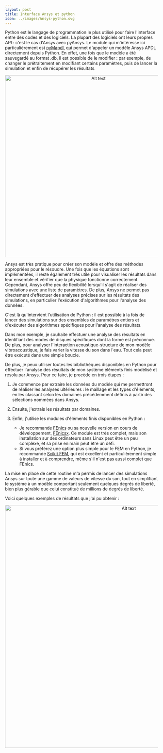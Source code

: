 ```yaml
---
layout: post
title: Interface Ansys et python
icon: ../images/Ansys-python.svg
---
```

Python est le langage de programmation le plus utilisé pour faire l'interface entre des codes et des logiciels. La plupart des logiciels ont leurs propres API : c'est le cas d'Ansys avec pyAnsys. 
Le module qui m'intéresse ici particulièrement est [pyMapdl](https://mapdl.docs.pyansys.com/version/stable/), qui permet d'appeler un modèle Ansys APDL directement depuis Python. En effet, une fois que le modèle a été sauvegardé au format .db, il est possible de le modifier : par exemple, de changer le prétraitement en modifiant certains paramètres, puis de lancer la simulation et enfin de récupérer les résultats.

<p align="center">
  <img src="../../../images/Ansys-python-scheme.png" alt="Alt text" width="600"  />
</p>

 Ansys est très pratique pour créer son modèle et offre des méthodes appropriées pour le résoudre. Une fois que les équations sont implémentées, il reste également très utile pour visualiser les résultats dans leur ensemble et vérifier que la physique fonctionne correctement. Cependant, Ansys offre peu de flexibilité lorsqu'il s'agit de réaliser des simulations avec une liste de paramètres. De plus, Ansys ne permet pas directement d'effectuer des analyses précises sur les résultats des simulations, en particulier l'exécution d'algorithmes pour l'analyse des données.

C'est là qu'intervient l'utilisation de Python : il est possible à la fois de lancer des simulations sur des ensembles de paramètres entiers et d'exécuter des algorithmes spécifiques pour l'analyse des résultats.

Dans mon exemple, je souhaite effectuer une analyse des résultats en identifiant des modes de disques spécifiques dont la forme est préconnue. De plus, pour analyser l'interaction acoustique-structure de mon modèle vibroacoustique, je fais varier la vitesse du son dans l'eau. Tout cela peut être exécuté dans une simple boucle.

De plus, je peux utiliser toutes les bibliothèques disponibles en Python pour effectuer l'analyse des résultats de mon système éléments finis modélisé et résolu par Ansys. Pour ce faire, je procède en trois étapes :
1. Je commence par extraire les données du modèle qui me permettront de réaliser les analyses ultérieures : le maillage et les types d'éléments, en les classant selon les domaines précédemment définis à partir des sélections nommées dans Ansys.

2. Ensuite, j'extrais les résultats par domaines.

3. Enfin, j'utilise les modules d'éléments finis disponibles en Python :
    - Je recommande [FEnics](https://fenicsproject.org) ou sa nouvelle version en cours de développement, [FEnicsx](https://github.com/FEniCS/dolfinx). Ce module est très complet, mais son installation sur des ordinateurs sans Linux peut être un peu complexe, et sa prise en main peut être un défi.
    - Si vous préférez une option plus simple pour le FEM en Python, je recommande [Scikit FEM](https://github.com/kinnala/scikit-fem), qui est excellent et particulièrement simple à installer et à comprendre, même s'il n'est pas aussi complet que FEnics.

La mise en place de cette routine m'a permis de lancer des simulations Ansys sur toute une gamme de valeurs de vitesse du son, tout en simplifiant le système à un modèle comportant seulement quelques degrés de liberté, bien plus gérable que celui constitué de millions de degrés de liberté.

Voici quelques exemples de résultats que j'ai pu obtenir :

<p align="center">
  <img src="../../../images/Ansys-python-analysis.png" alt="Alt text" width="800"  />
</p>

